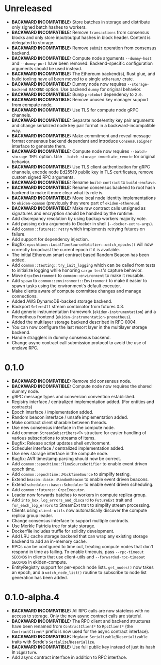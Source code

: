 # Unreleased

* **BACKWARD INCOMPATIBLE:** Store batches in storage and distribute only signed batch
  hashes to workers.
* **BACKWARD INCOMPATIBLE:** Remove `transactions` from consensus blocks and only store
  input/output hashes in block header. Content is delegated to storage.
* **BACKWARD INCOMPATIBLE:** Remove `submit` operation from consensus backend.
* **BACKWARD INCOMPATIBLE:** Compute node arguments `--dummy-host` and `--dummy-port`
  have been removed. Backend-specific configuration arguments should be used instead.
* **BACKWARD INCOMPATIBLE:** The Ethereum backend(s), Rust glue, and build
  tooling have all been moved to a single `ethereum/` crate.
* **BACKWARD INCOMPATIBLE:** Dummy node now requires `--storage-backend BACKEND` option.
  Use backend `dummy` for original behavior.
* **BACKWARD INCOMPATIBLE:** Bump `protobuf` dependency to `2.0`.
* **BACKWARD INCOMPATIBLE:** Remove unused key manager support from compute node.
* **BACKWARD INCOMPATIBLE:** Use TLS for compute node gRPC channels.
* **BACKWARD INCOMPATIBLE:** Separate node/entity key pair arguments and change serialized
  node key pair format in a backward-incompatible way.
* **BACKWARD INCOMPATIBLE:** Make commitment and reveal message format consensus backend
  dependent and introduce `ConsensusSigner` interface to generate them.
* **BACKWARD INCOMPATIBLE:** Compute node now requires `--batch-storage IMPL` option. Use
  `--batch-storage immediate_remote` for original behavior.
* **BACKWARD INCOMPATIBLE:** Use TLS client authentication for gRPC channels, encode
  node Ed25519 public key in TLS certificates, remove custom signed RPC arguments.
* **BACKWARD INCOMPATIBLE:** Rename `build-contract` to `build-enclave`.
* **BACKWARD INCOMPATIBLE:** Rename consensus backend to root hash backend to make it more
  clear what its role is.
* **BACKWARD INCOMPATIBLE:** Move local node identity implementations to `ekiden-common`
  (previously they were part of `ekiden-ethereum`).
* **BACKWARD INCOMPATIBLE:** Make raw contract calls unsigned as signatures and encryption
  should be handled by the runtime.
* Add discrepancy resolution by using backup workers majority vote.
* Add passing extra arguments to Docker in shell (`--docker-extra-args`).
* Add `common::futures::retry` which implements retrying futures on failure.
* Add support for dependency injection.
* Bugfix: `epochtime::LocalTimeSourceNotifier::watch_epochs()` will now
  correctly broadcast the current epoch if it is available.
* The initial Ethereum smart contract based Random Beacon has been added.
* Add `common::testing::try_init_logging` which can be called from tests to
  initialize logging while honoring `cargo test`'s capture behavior.
* Move `GrpcEnvironment` to `common::environment` to make it reusable.
* Add `spawn` to `common::environment::Environment` to make it easier to spawn tasks
  using the environment's default executor.
* Make clients aware of compute committee changes and manage connections.
* Added AWS DynamoDB-backed storage backend.
* Backport `SelectAll` stream combinator from futures 0.3.
* Add generic instrumentation framework (`ekiden-instrumentation`) and a Prometheus
  frontend (`ekiden-instrumentation-prometheus`).
* Added the multilayer storage backend described in RFC 0004.
* You can now configure the last resort layer in the multilayer storage backend.
* Handle stragglers in dummy consensus backend.
* Change async contract call submission protocol to avoid the use of enclave RPC.

# 0.1.0

* **BACKWARD INCOMPATIBLE:** Remove old consensus node.
* **BACKWARD INCOMPATIBLE:** Compute node now requires the shared dummy node.
* gRPC message types and conversion convention established.
* Registry interface / centralized implementation added. (For entities and contracts)
* Epoch interface / implementation added.
* Random beacon interface / unsafe implementation added.
* Make contract client sharable between threads.
* Use new consensus interface in the compute node.
* Add common `StreamSubscribers<T>` structure for easier handling of various subscriptions
  to streams of items.
* Bugfix: Release script updates shell environment.
* Scheduler interface / centralized implementation added.
* Use new storage interface in the compute node.
* Bugfix: AVR timestamp parsing should now be correct.
* Add `common::epochtime::TimeSourceNotifier` to enable event driven epoch time.
* Add `common::epochtime::MockTimeSource` to simplify testing.
* Extend `beacon::base::RandomBeacon` to enable event driven beacons.
* Extend `scheduler::base::Scheduler` to enable event driven scheduling.
* Add `common::futures::GrpcExecutor`.
* Leader now forwards batches to workers in compute replica group.
* Add `into_box`, `log_errors_and_discard` to `FutureExt` trait and `for_each_log_errors`
  to StreamExt trait to simplify stream processing.
* Clients using `client-utils` now automatically discover the compute replica group leader.
* Change consensus interface to support multiple contracts.
* Use Merkle Patricia tree for state storage.
* Dockerfile includes truffle for solidity development.
* Add LRU cache storage backend that can wrap any existing storage backend to add an
  in-memory cache.
* RPCs can be configured to time out, treating compute nodes that
  don't respond in time as failing. To enable timeouts, pass
  `--rpc-timeout SECONDS` in clients that use client-utils and
  `--forwarded-rpc-timeout SECONDS` in ekiden-compute.
* EntityRegistry support for per-epoch node lists.  `get_nodes()` now takes an
  epoch, and a `watch_node_list()` routine to subscribe to node list generation
  has been added.

# 0.1.0-alpha.4

* **BACKWARD INCOMPATIBLE:** All RPC calls are now stateless with no access to storage. Only
  the new async contract calls are stateful.
* **BACKWARD INCOMPATIBLE:** The RPC client and backend structures have been renamed from
  `ContractClient*` to `RpcClient*` (the `ContractClient*` prefix is now used for the async
  contract interface).
* **BACKWARD INCOMPATIBLE:** Replace `Serializable`/`Deserializable` traits with Serde's
  `Serialize`/`Deserialize`.
* **BACKWARD INCOMPATIBLE:** Use full public key instead of just its hash in `Signature`.
* Add async contract interface in addition to RPC interface.
